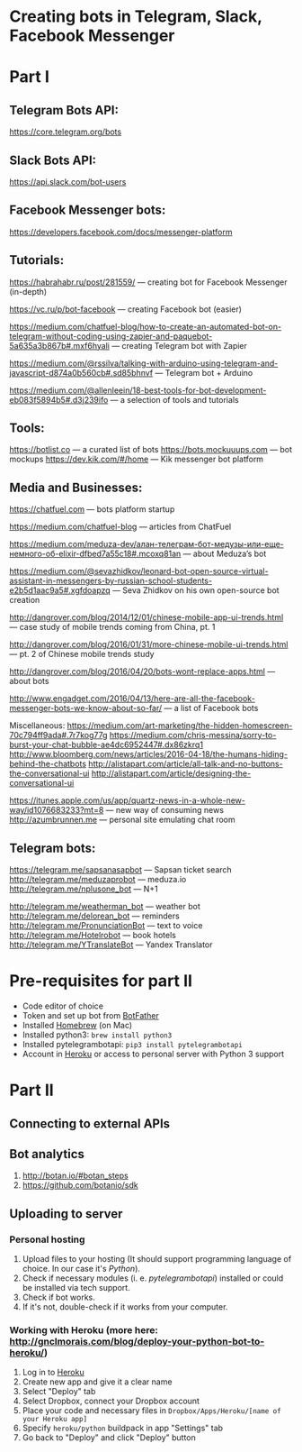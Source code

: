 # Creating bots in Telegram, Slack, Facebook Messenger

# Part I

## Telegram Bots API:

https://core.telegram.org/bots


## Slack Bots API:

https://api.slack.com/bot-users



## Facebook Messenger bots:

https://developers.facebook.com/docs/messenger-platform



## Tutorials:

https://habrahabr.ru/post/281559/ — creating bot for Facebook Messenger (in-depth)

https://vc.ru/p/bot-facebook — creating Facebook bot (easier)

https://medium.com/chatfuel-blog/how-to-create-an-automated-bot-on-telegram-without-coding-using-zapier-and-paquebot-5a635a3b867b#.mxf6hyali — creating Telegram bot with Zapier

https://medium.com/@rssilva/talking-with-arduino-using-telegram-and-javascript-d874a0b560cb#.sd85bhnvf — Telegram bot + Arduino

https://medium.com/@allenleein/18-best-tools-for-bot-development-eb083f5894b5#.d3j239ifo — a selection of tools and tutorials



## Tools:

https://botlist.co — a curated list of bots
https://bots.mockuuups.com — bot mockups
https://dev.kik.com/#/home — Kik messenger bot platform



## Media and Businesses:

https://chatfuel.com — bots platform startup

https://medium.com/chatfuel-blog — articles from ChatFuel

https://medium.com/meduza-dev/алан-телеграм-бот-медузы-или-еще-немного-об-elixir-dfbed7a55c18#.mcoxq81an — about Meduza’s bot

https://medium.com/@sevazhidkov/leonard-bot-open-source-virtual-assistant-in-messengers-by-russian-school-students-e2b5d1aac9a5#.xgfdoapzq — Seva Zhidkov on his own open-source bot creation

http://dangrover.com/blog/2014/12/01/chinese-mobile-app-ui-trends.html — case study of mobile trends coming from China, pt. 1

http://dangrover.com/blog/2016/01/31/more-chinese-mobile-ui-trends.html — pt. 2 of Chinese mobile trends study

http://dangrover.com/blog/2016/04/20/bots-wont-replace-apps.html — about bots

http://www.engadget.com/2016/04/13/here-are-all-the-facebook-messenger-bots-we-know-about-so-far/ — a list of Facebook bots

Miscellaneous:
https://medium.com/art-marketing/the-hidden-homescreen-70c794ff9ada#.7r7kog77g
https://medium.com/chris-messina/sorry-to-burst-your-chat-bubble-ae4dc6952447#.dx86zkrq1
http://www.bloomberg.com/news/articles/2016-04-18/the-humans-hiding-behind-the-chatbots
http://alistapart.com/article/all-talk-and-no-buttons-the-conversational-ui
http://alistapart.com/article/designing-the-conversational-ui

https://itunes.apple.com/us/app/quartz-news-in-a-whole-new-way/id1076683233?mt=8 — new way of consuming news
http://azumbrunnen.me — personal site emulating chat room


## Telegram bots:

https://telegram.me/sapsanasapbot — Sapsan ticket search
http://telegram.me/meduzaprobot — meduza.io
http://telegram.me/nplusone_bot — N+1

http://telegram.me/weatherman_bot — weather bot
http://telegram.me/delorean_bot — reminders
http://telegram.me/PronunciationBot — text to voice
http://telegram.me/Hotelrobot — book hotels
http://telegram.me/YTranslateBot — Yandex Translator  


# Pre-requisites for part II  

- Code editor of choice
- Token and set up bot from [BotFather](http://telegram.me/BotFather)
- Installed [Homebrew](http://brew.sh) (on Mac)
- Installed python3: `brew install python3`
- Installed pytelegrambotapi: `pip3 install pytelegrambotapi`
- Account in [Heroku](https://www.heroku.com/) or access to personal server with Python 3 support


# Part II

## Connecting to external APIs



## Bot analytics

1. http://botan.io/#botan_steps
2. https://github.com/botanio/sdk


## Uploading to server

### Personal hosting

1. Upload files to your hosting (It should support programming language of choice. In our case it's _Python_).
2. Check if necessary modules (i. e. _pytelegrambotapi_) installed or could be installed via tech support.
3. Check if bot works.
4. If it's not, double-check if it works from your computer.

### Working with Heroku (more here: http://gnclmorais.com/blog/deploy-your-python-bot-to-heroku/)

1. Log in to [Heroku](https://heroku.com)
2. Create new app and give it a clear name
3. Select "Deploy" tab
4. Select Dropbox, connect your Dropbox account
5. Place your code and necessary files in `Dropbox/Apps/Heroku/[name of your Heroku app]`
6. Specify `heroku/python` buildpack in app "Settings" tab
7. Go back to "Deploy" and click "Deploy" button
